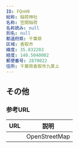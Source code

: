 ```yaml
---
ID: FQnH9
総称: 稲荷神社
名称: 笠間稲荷
名称読み: null
別名: null
都道府県: 千葉県
区域: 香取市
緯度: 35.832203
経度: 140.5040002
郵便番号: 2870022
住所: 千葉県香取市九美上
---
```


## その他

### 参考URL

| URL | 説明          |
| --- | ------------- |
|     | OpenStreetMap |
